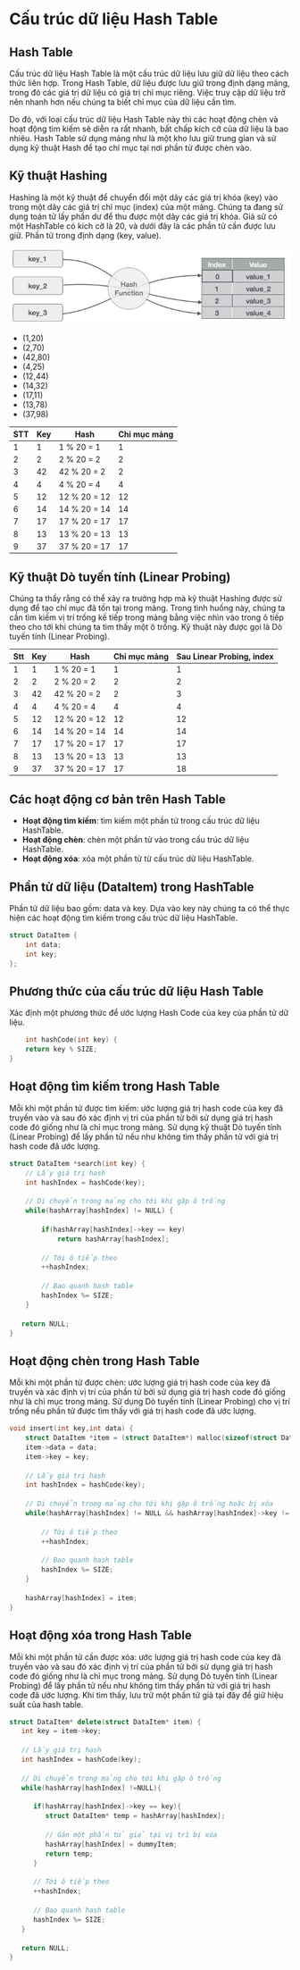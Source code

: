 # Cấu trúc dữ liệu Hash Table

## Hash Table

Cấu trúc dữ liệu Hash Table là một cấu trúc dữ liệu lưu giữ dữ liệu theo cách thức liên hợp. Trong Hash Table, dữ liệu được lưu giữ trong định dạng mảng, trong đó các giá trị dữ liệu có giá trị chỉ mục riêng. Việc truy cập dữ liệu trở nên nhanh hơn nếu chúng ta biết chỉ mục của dữ liệu cần tìm.

Do đó, với loại cấu trúc dữ liệu Hash Table này thì các hoạt động chèn và hoạt động tìm kiếm sẽ diễn ra rất nhanh, bất chấp kích cỡ của dữ liệu là bao nhiêu. Hash Table sử dụng mảng như là một kho lưu giữ trung gian và sử dụng kỹ thuật Hash để tạo chỉ mục tại nơi phần tử được chèn vào.

## Kỹ thuật Hashing

Hashing là một kỹ thuật để chuyển đổi một dãy các giá trị khóa (key) vào trong một dãy các giá trị chỉ mục (index) của một mảng. Chúng ta đang sử dụng toán tử lấy phần dư để thu được một dãy các giá trị khóa. Giả sử có một HashTable có kích cỡ là 20, và dưới đây là các phần tử cần được lưu giữ. Phần tử trong định dạng (key, value).

![Hash Table](img/hash-table.jpg)

* (1,20)
* (2,70)
* (42,80)
* (4,25)
* (12,44)
* (14,32)
* (17,11)
* (13,78)
* (37,98)

|STT| Key| Hash        | Chỉ mục mảng |
|---|----|-------------|--------------|
| 1 | 1  | 1 % 20 = 1  | 1            |
| 2 | 2  | 2 % 20 = 2  | 2            |
| 3 | 42 | 42 % 20 = 2 | 2            |
| 4 | 4  | 4 % 20 = 4  | 4            |
| 5 | 12 | 12 % 20 = 12| 12           |
| 6 | 14 | 14 % 20 = 14| 14           |
| 7 | 17 | 17 % 20 = 17| 17           |
| 8 | 13 | 13 % 20 = 13| 13           |
| 9 | 37 | 37 % 20 = 17| 17           |

## Kỹ thuật Dò tuyến tính (Linear Probing)

Chúng ta thấy rằng có thể xảy ra trường hợp mà kỹ thuật Hashing được sử dụng để tạo chỉ mục đã tồn tại trong mảng. Trong tình huống này, chúng ta cần tìm kiếm vị trí trống kế tiếp trong mảng bằng việc nhìn vào trong ô tiếp theo cho tới khi chúng ta tìm thấy một ô trống. Kỹ thuật này được gọi là Dò tuyến tính (Linear Probing).

|Stt|Key|Hash|Chỉ mục mảng|Sau Linear Probing, index|
|-|-|-|-|-|
|1|1|1 % 20 = 1|1|1|
|2|2|2 % 20 = 2|2|2|
|3|42|42 % 20 = 2|2|3|
|4|4|4 % 20 = 4|4|4|
|5|12|12 % 20 = 12|12|12|
|6|14|14 % 20 = 14|14|14|
|7|17|17 % 20 = 17|17|17|
|8|13|13 % 20 = 13|13|13|
|9|37|37 % 20 = 17|17|18|

## Các hoạt động cơ bản trên Hash Table

* **Hoạt động tìm kiếm**: tìm kiếm một phần tử trong cấu trúc dữ liệu HashTable.
* **Hoạt động chèn**: chèn một phần tử vào trong cấu trúc dữ liệu HashTable.
* **Hoạt động xóa**: xóa một phần tử từ cấu trúc dữ liệu HashTable.

## Phần tử dữ liệu (DataItem) trong HashTable

Phần tử dữ liệu bao gồm: data và key. Dựa vào key này chúng ta có thể thực hiện các hoạt động tìm kiếm trong cấu trúc dữ liệu HashTable.

```c++
struct DataItem {
    int data;
    int key;
};
```

## Phương thức của cấu trúc dữ liệu Hash Table

Xác định một phương thức để ước lượng Hash Code của key của phần tử dữ liệu.

```c++
    int hashCode(int key) {
    return key % SIZE;
}
```

## Hoạt động tìm kiếm trong Hash Table

Mỗi khi một phần tử được tìm kiếm: ước lượng giá trị hash code của key đã truyền vào và sau đó xác định vị trí của phần tử bởi sử dụng giá trị hash code đó giống như là chỉ mục trong mảng. Sử dụng kỹ thuật Dò tuyến tính (Linear Probing) để lấy phần tử nếu như không tìm thấy phần tử với giá trị hash code đã ước lượng.

```c++
struct DataItem *search(int key) {
    // Lấy giá trị hash
    int hashIndex = hashCode(key);

    // Di chuyển trong mảng cho tới khi gặp ô trống
    while(hashArray[hashIndex] != NULL) {

        if(hashArray[hashIndex]->key == key)
            return hashArray[hashIndex];

        // Tới ô tiếp theo
        ++hashIndex;

        // Bao quanh hash table
        hashIndex %= SIZE;
    }

   return NULL;
}
```

## Hoạt động chèn trong Hash Table

Mỗi khi một phần tử được chèn: ước lượng giá trị hash code của key đã truyền và xác định vị trí của phần tử bởi sử dụng giá trị hash code đó giống như là chỉ mục trong mảng. Sử dụng Dò tuyến tính (Linear Probing) cho vị trí trống nếu phần tử được tìm thấy với giá trị hash code đã ước lượng.

```c++
void insert(int key,int data) {
    struct DataItem *item = (struct DataItem*) malloc(sizeof(struct DataItem));
    item->data = data;
    item->key = key;

    // Lấy giá trị hash
    int hashIndex = hashCode(key);

    // Di chuyển trong mảng cho tới khi gặp ô trống hoặc bị xóa
    while(hashArray[hashIndex] != NULL && hashArray[hashIndex]->key != -1) {

        // Tới ô tiếp theo
        ++hashIndex;

        // Bao quanh hash table
        hashIndex %= SIZE;
    }

    hashArray[hashIndex] = item;
}
```

## Hoạt động xóa trong Hash Table

Mỗi khi một phần tử cần được xóa: ước lượng giá trị hash code của key đã truyền vào và sau đó xác định vị trí của phần tử bởi sử dụng giá trị hash code đó giống như là chỉ mục trong mảng. Sử dụng Dò tuyến tính (Linear Probing) để lấy phần tử nếu như không tìm thấy phần tử với giá trị hash code đã ước lượng. Khi tìm thấy, lưu trữ một phần tử giả tại đây để giữ hiệu suất của hash table.

```c++
struct DataItem* delete(struct DataItem* item) {
   int key = item->key;

   // Lấy giá trị hash
   int hashIndex = hashCode(key);

   // Di chuyển trong mảng cho tới khi gặp ô trống
   while(hashArray[hashIndex] !=NULL){

      if(hashArray[hashIndex]->key == key){
         struct DataItem* temp = hashArray[hashIndex];

         // Gán một phần tử giả tại vị trí bị xóa
         hashArray[hashIndex] = dummyItem;
         return temp;
      }

      // Tới ô tiếp theo
      ++hashIndex;

      // Bao quanh hash table
      hashIndex %= SIZE;
   }

   return NULL;
}
